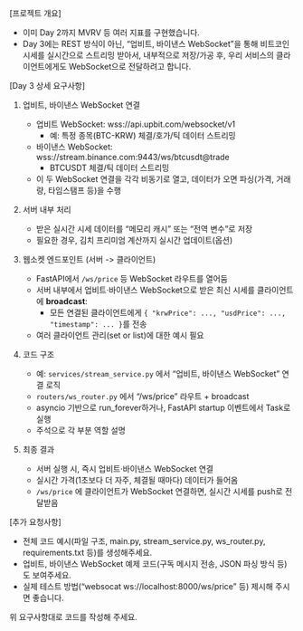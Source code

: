 [프로젝트 개요]
- 이미 Day 2까지 MVRV 등 여러 지표를 구현했습니다.
- Day 3에는 REST 방식이 아닌, “업비트, 바이낸스 WebSocket”을 통해 비트코인 시세를 실시간으로 스트리밍 받아서, 내부적으로 저장/가공 후, 우리 서비스의 클라이언트에게도 WebSocket으로 전달하려고 합니다.

[Day 3 상세 요구사항]

1) 업비트, 바이낸스 WebSocket 연결
   - 업비트 WebSocket: wss://api.upbit.com/websocket/v1
     - 예: 특정 종목(BTC-KRW) 체결/호가/틱 데이터 스트리밍
   - 바이낸스 WebSocket: wss://stream.binance.com:9443/ws/btcusdt@trade
     - BTCUSDT 체결/틱 데이터 스트리밍
   - 이 두 WebSocket 연결을 각각 비동기로 열고, 데이터가 오면 파싱(가격, 거래량, 타임스탬프 등)을 수행

2) 서버 내부 처리
   - 받은 실시간 시세 데이터를 “메모리 캐시” 또는 “전역 변수”로 저장
   - 필요한 경우, 김치 프리미엄 계산까지 실시간 업데이트(옵션)

3) 웹소켓 엔드포인트 (서버 -> 클라이언트)
   - FastAPI에서 `/ws/price` 등 WebSocket 라우트를 열어둠
   - 서버 내부에서 업비트·바이낸스 WebSocket으로 받은 최신 시세를 클라이언트에 **broadcast**:
     - 모든 연결된 클라이언트에게 `{ "krwPrice": ..., "usdPrice": ..., "timestamp": ... }`를 전송
   - 여러 클라이언트 관리(set or list)에 대한 예시 필요

4) 코드 구조
   - 예: `services/stream_service.py` 에서 “업비트, 바이낸스 WebSocket” 연결 로직
   - `routers/ws_router.py` 에서 “/ws/price” 라우트 + broadcast
   - asyncio 기반으로 run_forever하거나, FastAPI startup 이벤트에서 Task로 실행
   - 주석으로 각 부분 역할 설명

5) 최종 결과
   - 서버 실행 시, 즉시 업비트·바이낸스 WebSocket 연결
   - 실시간 가격(1초보다 더 자주, 체결될 때마다) 데이터가 들어옴
   - `/ws/price` 에 클라이언트가 WebSocket 연결하면, 실시간 시세를 push로 전달받음

[추가 요청사항]
- 전체 코드 예시(파일 구조, main.py, stream_service.py, ws_router.py, requirements.txt 등)를 생성해주세요.
- 업비트, 바이낸스 WebSocket 예제 코드(구독 메시지 전송, JSON 파싱 방식 등)도 보여주세요.
- 실제 테스트 방법(“websocat ws://localhost:8000/ws/price” 등) 제시해 주시면 좋습니다.

위 요구사항대로 코드를 작성해 주세요.
